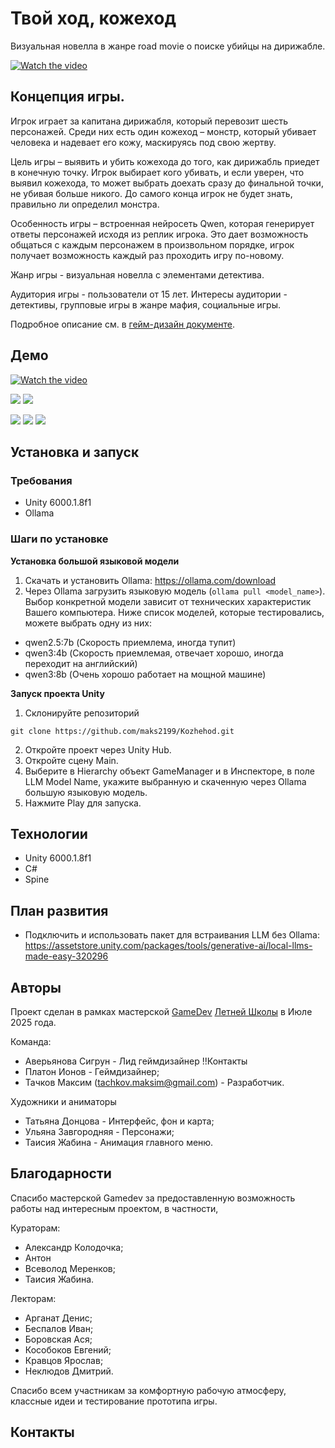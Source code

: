# Твой ход, кожеход

Визуальная новелла в жанре road movie о поиске убийцы на дирижабле.

[![Watch the video](Docs/Menu.jpg)](https://youtu.be/-nt4xxFyYRc)

## Концепция игры.

<!-- ![](Docs/Screen1.jpg) -->

Игрок играет за капитана дирижабля, который перевозит шесть персонажей. Среди них есть один кожеход – монстр, который убивает человека и надевает его кожу, маскируясь под свою жертву.

Цель игры – выявить и убить кожехода до того, как дирижабль приедет в конечную точку. Игрок выбирает кого убивать, и если уверен, что выявил кожехода, то может выбрать доехать сразу до финальной точки, не убивая больше никого. До самого конца игрок не будет знать, правильно ли определил монстра.

Особенность игры – встроенная нейросеть Qwen, которая генерирует ответы персонажей исходя из реплик игрока. Это дает возможность общаться с каждым персонажем в произвольном порядке, игрок получает возможность каждый раз проходить игру по-новому.

Жанр игры - визуальная новелла с элементами детектива.

Аудитория игры - пользователи от 15 лет. Интересы аудитории - детективы, групповые игры в жанре мафия, социальные игры.

Подробное описание см. в [гейм-дизайн документе](Docs/GDD.pdf).

## Демо

[![Watch the video](Docs/Menu.jpg)](https://youtu.be/-nt4xxFyYRc)

![](Docs/screen01.jpg)
![](Docs/screen3.jpg)

<!-- ![](Docs/screen1.jpg) -->

![](Docs/screen5.jpg)
![](Docs/screen4.jpg)
![](Docs/screen2.jpg)

## Установка и запуск

### Требования

- Unity 6000.1.8f1
- Ollama

### Шаги по установке

**Установка большой языковой модели**

1. Скачать и установить Ollama: https://ollama.com/download
2. Через Ollama загрузить языковую модель (`ollama pull <model_name>`). Выбор конкретной модели зависит от технических характеристик Вашего компьютера. Ниже список моделей, которые тестировались, можете выбрать одну из них:

- qwen2.5:7b (Скорость приемлема, иногда тупит)
- qwen3:4b (Скорость приемлемая, отвечает хорошо, иногда переходит на английский)
- qwen3:8b (Очень хорошо работает на мощной машине)

**Запуск проекта Unity**

1. Склонируйте репозиторий

```
git clone https://github.com/maks2199/Kozhehod.git
```

2. Откройте проект через Unity Hub.
3. Откройте сцену Main.
4. Выберите в Hierarchy объект GameManager и в Инспекторе, в поле LLM Model Name, укажите выбранную и скаченную через Ollama большую языковую модель.
5. Нажмите Play для запуска.

## Технологии

- Unity 6000.1.8f1
- C#
- Spine

## План развития

- Подключить и использовать пакет для встраивания LLM без Ollama: https://assetstore.unity.com/packages/tools/generative-ai/local-llms-made-easy-320296

## Авторы

Проект сделан в рамках мастерской [GameDev](https://www.letnyayashkola.org/gamedev/) [Летней Школы](https://www.letnyayashkola.org/) в Июле 2025 года.

Команда:

- Аверьянова Сигрун - Лид геймдизайнер !!Контакты
- Платон Ионов - Геймдизайнер;
- Тачков Максим (tachkov.maksim@gmail.com) - Разработчик.

Художники и аниматоры

- Татьяна Донцова - Интерфейс, фон и карта;
- Ульяна Завгородняя - Персонажи;
- Таисия Жабина - Анимация главного меню.

## Благодарности

Спасибо мастерской Gamedev за предоставленную возможность работы над интересным проектом, в частности,

Кураторам:

- Александр Колодочка;
- Антон
- Всеволод Меренков;
- Таисия Жабина.

Лекторам:

- Арганат Денис;
- Беспалов Иван;
- Боровская Ася;
- Кособоков Евгений;
- Кравцов Ярослав;
- Неклюдов Дмитрий.

Спасибо всем участникам за комфортную рабочую атмосферу, классные идеи и тестирование прототипа игры.

## Контакты
